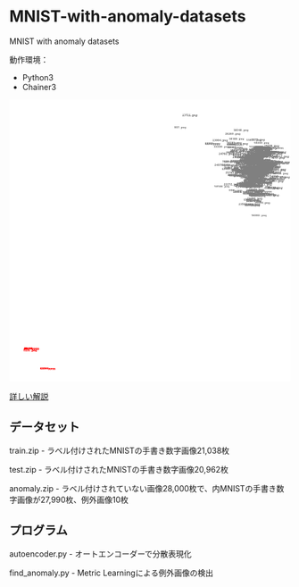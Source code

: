 # MNIST-with-anomaly-datasets
MNIST with anomaly datasets

動作環境：

* Python3
* Chainer3

![result](clusters.png)

[詳しい解説][1]

## データセット

train.zip - ラベル付けされたMNISTの手書き数字画像21,038枚

test.zip - ラベル付けされたMNISTの手書き数字画像20,962枚

anomaly.zip - ラベル付けされていない画像28,000枚で、内MNISTの手書き数字画像が27,990枚、例外画像10枚

## プログラム

autoencoder.py - オートエンコーダーで分散表現化

find_anomaly.py - Metric Learningによる例外画像の検出

[1]: https://cocon-corporation.com/cocontoco//find_anomaly_values/
